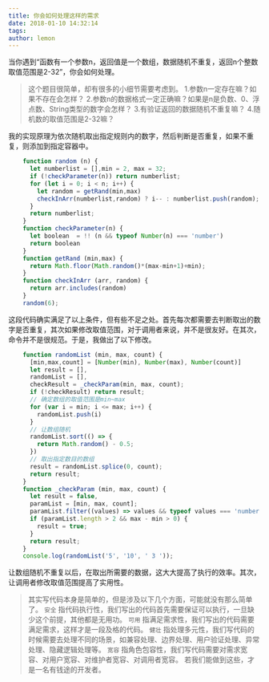 ```yaml
---
title: 你会如何处理这样的需求
date: 2018-01-10 14:32:14
tags:
author: lemon
---
```

当你遇到“函数有一个参数n，返回值是一个数组，数据随机不重复，返回n个整数取值范围是2-32”，你会如何处理。
<!-- more -->
>这个题目很简单，却有很多的小细节需要考虑到。
>1.参数n一定存在嘛？如果不存在会怎样？
>2.参数n的数据格式一定正确嘛？如果是n是负数、0、浮点数、String类型的数字会怎样？
>3.有验证返回的数据随机不重复嘛？
>4.随机数的取值范围是2-32嘛？

我的实现原理为依次随机取出指定规则内的数字，然后判断是否重复，如果不重复，则添加到指定容器中。
```js
    function random (n) {
      let numberlist = [],min = 2, max = 32;
      if (!checkParameter(n)) return numberlist;
      for (let i = 0; i < n; i++) {
        let random = getRand(min,max)
        checkInArr(numberlist,random) ? i-- : numberlist.push(random);
      }
      return numberlist;
    }
    function checkParameter(n) {
      let boolean  = !! (n && typeof Number(n) === 'number')
      return boolean
    }
    function getRand (min,max) {
      return Math.floor(Math.random()*(max-min+1)+min);
    }
    function checkInArr (arr, random) {
      return arr.includes(random)
    }
    random(6);
```
这段代码确实满足了以上条件，但有些不足之处。首先每次都需要去判断取出的数字是否重复，其次如果修改取值范围，对于调用者来说，并不是很友好。在其次，命令并不是很规范。于是，我做出了以下修改。

```js
    function randomList (min, max, count) {
      [min,max,count] = [Number(min), Number(max), Number(count)]
      let result = [],
      randomList = [],
      checkResult = _checkParam(min, max, count);
      if (!checkResult) return result;
      // 确定数组的取值范围是min~max
      for (var i = min; i <= max; i++) {
        randomList.push(i)
      }
      // 让数组随机
      randomList.sort(() => {
        return Math.random() - 0.5;
      })
      // 取出指定数目的数组
      result = randomList.splice(0, count);
      return result;
    }
    function _checkParam (min, max, count) {
      let result = false,
      paramList = [min, max, count];
      paramList.filter((values) => values && typeof values === 'number');
      if (paramList.length > 2 && max - min > 0) {
        result = true;
      }
      return result;
    }
    console.log(randomList('5', '10', ' 3 '));
```

让数组随机不重复以后，在取出所需要的数据，这大大提高了执行的效率。其次，让调用者修改取值范围提高了实用性。

>其实写代码本身是简单的，但是涉及以下几个方面，可能就没有那么简单了。
>`安全` 指代码执行性，我们写出的代码首先需要保证可以执行，一旦缺少这个前提，其他都是无用功。
>`可用` 指满足需求性，我们写出的代码需要满足需求，这样才是一段及格的代码。
>`健壮` 指处理多元性，我们写代码的时候需要去处理不同的场景，如兼容处理、边界处理、用户验证处理、异常处理、隐藏逻辑处理等。
>`宽容` 指角色包容性，我们写代码需要对需求宽容、对用户宽容、对维护者宽容、对调用者宽容。
>若我们能做到这些，才是一名有钱途的开发者。